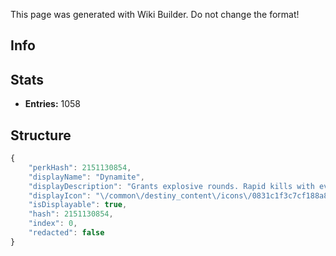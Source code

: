 <span class="wiki-builder">This page was generated with Wiki Builder. Do not change the format!</span>

## Info

## Stats
* **Entries:** 1058

## Structure
```javascript
{
    "perkHash": 2151130854,
    "displayName": "Dynamite",
    "displayDescription": "Grants explosive rounds. Rapid kills with every round in the clip load an extra, higher-damage round for 5 seconds.",
    "displayIcon": "\/common\/destiny_content\/icons\/0831c1f3c7cf188a8b171f3536a8dfd9.png",
    "isDisplayable": true,
    "hash": 2151130854,
    "index": 0,
    "redacted": false
}
```
